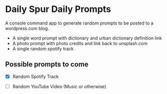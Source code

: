 # Daily Spur Daily Prompts

A console command app to generate random prompts to be posted to a wordpress.com blog.

* A single word prompt with dictionary and urban dictionary definition link
* A photo prompt with photo credits and link back to unsplash.com
* A single random spotify track

## Possible prompts to come

- [X] Random Spotify Track 
- [ ] Random YouTube Video (Music or otherwise)

